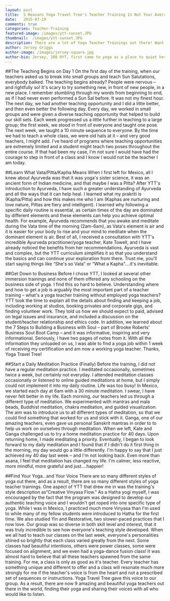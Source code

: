 ```yaml
---
layout: post
title:  5 Reasons Yoga Travel Tree's Teacher Training Is Not Your Average 200 Hour
date:   2015-07-19
comments: true
categories: Teacher-Training
featured-image: /images/ytt-sunset.JPG
thumbnail:  /images/ytt-sunset.JPG
description: There are a lot of Yoga Teacher Trainings out there! Want to find out what sets Yoga Travel Tree Apart? Read on to find out why I think YTT is better than the rest.
author: Jersey Griggs
author-image: /images/jersey-square.jpg
author-bio: Jersey, 200 RYT, first came to yoga as a place to quiet her busy mind and relieve stress. Throughout the years, she has consistently gravitated towards the slower practices of Hatha and Yin, but she has also come to appreciate the sweat and flow of a Vinyasa class. She has found that a daily practice of asana and meditation, combined with a conscious whole foods diet, is the perfect recipe for feeling healthy and happy. A lover of all things outdoors, Jersey especially loves skiing in mountains and swimming in lakes. She is currently teaching yoga in the Boston area and lives with her husband and pup.
---
```

##The Teaching Begins on Day 1
On the first day of the training, when our teachers asked us to break into small groups and teach Sun Salutations, everybody balked. The teaching begins already? People were nervous – and rightfully so! It's scary to try something new, in front of new people, in a new place. I remember stumbling through my words from beginning to end, as if I had never even performed a Sun Sal before. It was not my finest hour. The next day, we had another teaching opportunity and I did a little better, and then even better the following day. Every day, we worked in small groups and were given a diverse teaching opportunity that helped to build our skill sets. Each week progressed us a little further in teaching to a large group; the first week, we stood in front of everyone and taught one pose. The next week, we taught a 10 minute sequence to everyone. By the time we had to teach a whole class, we were old hats at it – and very good teachers, I might add. I've heard of programs where teaching opportunities are extremely limited and a student might teach two poses throughout the entire course. If that had been my case, I'm not sure I would have had the courage to step in front of a class and I know I would not be the teacher I am today.

##Learn What Vata/Pitta/Kapha Means
When I first left for Mexico, all I knew about Ayurveda was that it was yoga's sister science, it was an ancient form of Indian medicine, and that maybe I was a Pitta? After YTT's introduction to Ayurveda, I have such a greater understanding of Ayurveda and all the ways that it can help heal.  I learned what my prakriti is (Kapha/Pitta) and how this makes me who I am  (Kaphas are nurturing and love nature, Pittas are fiery and intelligent). I learned why following a specific daily routine is essential, as certain times of the day are dominated by different elements and these elements can help you achieve optimal health. For example, Ayurveda recommends that you awake and meditate during the Vata time of the morning (2am-6am), as Vata's element is air and it is easier for your body to rise and your mind to meditate when the dominant element is air. Best of all, I received a consultation with YTT's incredible Ayurveda practitioner/yoga teacher, Kate Towell, and I have already noticed the benefits from her recommendations. Ayurveda is vast and complex, but the YTT curriculum simplifies it so that you understand the basics and can continue your exploration from there. Trust me, you'll start saying things like “She's so Vata” or “What a Kapha”....it's inevitable.

##Get Down to Business
Before I chose YTT, I looked at several other immersion trainings and none of them offered any schooling on the business side of yoga. I find this so hard to believe. Understanding where and how to get a job is arguably the most important part of a teacher training – what's a yoga teacher training without employed yoga teachers? YTT took the time to explain all the details about finding and keeping a job, including working at studios, booking privates and corporate gigs, and finding volunteer work. They told us how we should expect to paid, advised on legal issues and insurance, and included a discussion on the student/teacher relationship and ethics code. In addition, we learned about the 7 Steps to Building a Business with Soul – part of Brooke Roberts' Business Soul Boot Camp – and it was informative, inspiring and very informational. Seriously, I have two pages of notes from it. With all the information they unloaded on us, I was able to find a yoga job within 1 week of receiving my certification and am now a working yoga teacher. Thanks, Yoga Travel Tree!

##Start a Daily Meditation Practice (Finally)
Before the training, I did not have a regular meditation practice. I meditated occasionally, sometimes twice a week, but certainly not everyday. I attended meditation classes occasionally or listened to online guided meditations at home, but  I simply could not implement it into my daily routine. Life was too busy! In Mexico, we started each day at 6am with a 30 minute meditation. I swear, I have never felt better in my life. Each morning, our teachers led us through a different type of meditation. We experimented with mantras and mala beads, Buddhist meditation, chakra meditation, and guided visualization. The aim was to introduce us to all different types of meditation, so that we could find something that worked for us and stick with it. Ganga, one of our amazing teachers, even gave us personal Sanskrit mantras in order to to help us work on ourselves through meditation. When we left, Kate and Ganga challenged us to try a home meditation practice for 40 days. Upon returning home, I made meditating a priority. Eventually, I began to look forward to my daily meditation and I found that if I didn't do it first thing in the morning, my day would go a little differently.  I'm happy to say that I just achieved my 40 day last week – and I'm not looking back. Even more than asana, I feel that meditation has changed my life. I'm calmer, less reactive, more mindful, more grateful and just....happier!

##Find Your Yoga...and Your Voice
There are so many different styles of yoga out there, and as a result, there are so many different styles of yoga teacher trainings. One aspect of YTT that drew me in was the training's style description as“Creative Vinyasa Flow.” As a Hatha yogi myself, I was encouraged by the fact that the program was designed to develop our authentic teaching voice and I wouldn't get roped into one specific type of yoga. While I was in Mexico, I practiced much more Vinyasa than I'm used to while many of my fellow students were introduced to Hatha for the first time. We also studied Yin and Restorative, two slower-paced practices that I now love. Our group was so diverse in both skill level and interest, that it was truly incredible to see how everyone's teaching style developed. When we all had to teach our classes on the last week, everyone's personalities shined so brightly that each class varied greatly from the next. Some classes had beautiful intentions, others were power classes, some were focused on alignment, and we even had a yoga-dance fusion class! It was almost hard to believe that all these teachers spawned from the same training. For me, a class is only as good as it's teacher. Every teacher has something unique and different to offer and a class will resonate much more strongly for me if the teacher's voice is from the heart and not a prescribed set of sequences or instructions. Yoga Travel Tree gave this voice to our group. As a result, there are now 9 amazing and beautiful yoga teachers out there in the world, finding their yoga and sharing their voices with all who would like to listen.